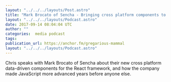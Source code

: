 ```yaml
---
layout: "../../../layouts/Post.astro"
title: "Mark Brocato of Sencha - Bringing cross platform components to React"
layout: "../../../layouts/Podcast.astro"
date: 2017-09-14 08:04:04 UTC
author: ""
categories:  media podcast
tags:
publication_url: https://anchor.fm/gregarious-mammal
layout: "../../../layouts/Podcast.astro"
---
```

Chris speaks with Mark Brocato of Sencha about their new cross platform data-driven components for the React framework, and how the company made JavaScript more advanced years before anyone else.